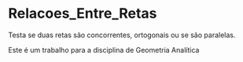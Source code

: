 # Relacoes_Entre_Retas
Testa se duas retas são concorrentes, ortogonais ou se são paralelas.

Este é um trabalho para a disciplina de Geometria Analítica
